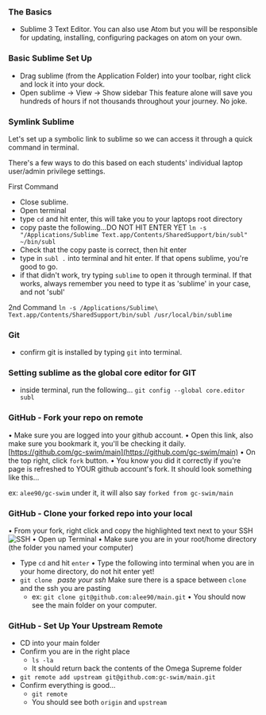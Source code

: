 ### The Basics
- Sublime 3 Text Editor. You can also use Atom but you will be responsible for updating, installing, configuring packages on atom on your own. 


### Basic Sublime Set Up
- Drag sublime (from the Application Folder) into your toolbar, right click and lock it into your dock.
- Open sublime -> View -> Show sidebar
	This feature alone will save you hundreds of hours if not thousands throughout your journey. No joke.

### Symlink Sublime
Let's set up a symbolic link to sublime so we can access it through a quick command in terminal.

There's a few ways to do this based on each students' individual laptop user/admin privilege settings. 

First Command
- Close sublime.
- Open terminal
- type `cd` and hit enter, this will take you to your laptops root directory
- copy paste the following...DO NOT HIT ENTER YET
	`ln -s "/Applications/Sublime Text.app/Contents/SharedSupport/bin/subl" ~/bin/subl`
- Check that the copy paste is correct, then hit enter
- type in `subl .` into terminal and hit enter. If that opens sublime, you're good to go.
- if that didn't work, try typing `sublime` to open it through terminal. If that works, always remember you need to type it as 'sublime' in your case, and not 'subl'

2nd Command
`ln -s /Applications/Sublime\ Text.app/Contents/SharedSupport/bin/subl /usr/local/bin/sublime`

### Git
- confirm git is installed by typing `git` into terminal.

### Setting sublime as the global core editor for GIT
- inside terminal, run the following...
```git config --global core.editor subl```

### GitHub - Fork your repo on remote
• Make sure you are logged into your github account.
• Open this link, also make sure you bookmark it, you'll be checking it daily.
[https://github.com/gc-swim/main](https://github.com/gc-swim/main)
• On the top right, click `fork` button.
• You know you did it correctly if you're page is refreshed to YOUR github account's fork. It should look something like this...

ex: `alee90/gc-swim` under it, it will also say `forked from gc-swim/main`


### GitHub - Clone your forked repo into your local
• From your fork, right click and copy the highlighted text next to your SSH
  ![SSH](ssh.png)
• Open up Terminal
• Make sure you are in your root/home directory (the folder you named your computer)
  - Type `cd` and hit `enter`
• Type the following into terminal when you are in your home directory, do not hit enter yet!
  - `git clone ` _paste your ssh_  Make sure there is a space between `clone` and the ssh you are pasting
	- ex: `git clone git@github.com:alee90/main.git`
• You should now see the main folder on your computer.


### GitHub - Set Up Your Upstream Remote
- CD into your main folder
- Confirm you are in the right place
	- `ls -la`
	- It should return back the contents of the Omega Supreme folder
- `git remote add upstream git@github.com:gc-swim/main.git`
- Confirm everything is good...
	- `git remote`
	- You should see both `origin` and `upstream`
